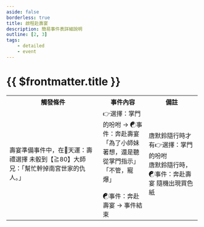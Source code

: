 ```yaml
---
aside: false
borderless: true
title: 啟程赴壽宴
description: 簡易事件表詳細說明
outline: [2, 3]
tags:
    - detailed
    - event
---
```


# {{ $frontmatter.title }}

<Table class="timeline-table">
    <tr class="timeline-header">
        <th>觸發條件</th>
        <th>事件內容</th>
        <th>備註</th>
    </tr>
	<tr>
		<td>壽宴準備事件中，在🎲天運：壽禮選擇 未骰到【≧80】大師兄：「幫忙幹掉南宮世家的仇人。」</td>
		<td>
			👉選擇：掌門的吩咐 → ☯事件：奔赴壽宴<br>
			<span title="唐默鈴-1、唐中翎+1">「為了小師妹著想，還是聽從掌門指示」 </span> <br>
			<span title="向心-1、唐默鈴+1、唐中翎-1">「不管，寵爆」 </span> <br>
			<br>
			<span title="
釋放被大師兄綁樹上的山賊：道德+1、心相+10
幫小師妹買很多色紙(唐默鈴隨行限定)：唐默鈴+1、銀兩-100
下雨天車輪陷進水窪裡：心相-20
一路順風：心相+20
試著自己騎馬：處世+1、心相+10
露宿野外 處世+1
			">☯事件：奔赴壽宴 → 事件結束</span> <br>
		</td>
		<td>
			唐默鈴隨行時才有👉選擇：掌門的吩咐 <br>
			唐默鈴隨行時，☯事件：奔赴壽宴 隨機出現買色紙 <br>
		</td>
	</tr>
</table>
